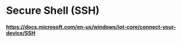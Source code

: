 # Secure Shell (SSH)
#### https://docs.microsoft.com/en-us/windows/iot-core/connect-your-device/SSH
